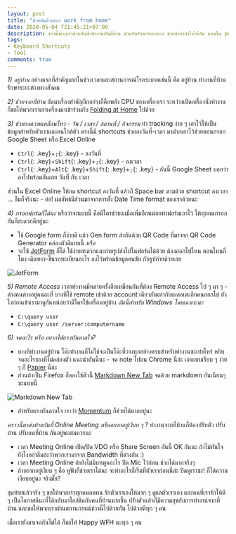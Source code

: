 ```yaml
---
layout: post
title: "ช่วยกันด้วยการ work from home"
date: 2020-05-04 T21:45:21+07:00
description: ช่วงนี้พวกเราช่วยกันนั่งทำงานกันที่บ้าน ช่วยกันรักษาระยะห่าง ช่วยส่งกำลังใจให้กัน แถมใน post นี้เรายังมีตัวช่วยมาฝากกันด้วย
tags:
- Keyboard Shortcuts
- Tool
comments: true
---
```

*1) อยู่บ้าน*
อย่างแรกที่สำคัญมากในช่วงเวลาและสถานการณ์โรคระบาดเช่นนี้ คือ อยู่บ้าน ทำงานที่บ้าน รักษาระยะห่างทางสังคม

*2) ช่วยจากที่บ้าน*
ถัดมาเรื่องสำคัญอีกอย่างก็คือพลัง CPU ของเครื่องเรา ระหว่างเปิดเครื่องนั่งทำงาน ก็ขอให้พวกเราเอาเครื่องมาเข้าร่วมกับ [Folding at Home](https://foldingathome.org/) ไปด้วย

*3) ช่วยลงความเคลื่อนไหว - วัน / เวลา / สถานที่ / กิจกรรม*
ทำ tracking ง่าย ๆ เอาไว้ให้เป็นข้อมูลสำหรับตัวเราและคนใกล้ตัว ตรงนี้มี shortcuts ช่วยลงวันที่-เวลา มาฝากเอาไว้ช่วยตอนกรอก Google Sheet หรือ Excel Online
- `Ctrl`{: .key}+`;`{: .key} - ลงวันที่
- `Ctrl`{: .key}+`Shift`{: .key}+`;`{: .key} - ลงเวลา
- `Ctrl`{: .key}+`Alt`{: .key}+`Shift`{: .key}+`;`{: .key} - อันนี้ Google Sheet บอกว่าลงไปพร้อมกันเลย วันที่ กับ เวลา

ส่วนใน Excel Online ให้กด shortcut ลงวันที่ แล้วก็ Space bar ตามด้วย shortcut ลงเวลา ... อืมก็จริงนะ - อ๋อ! ผลลัพธ์มีส่วนมาจากการตั้ง Date Time format ของเราด้วยนะ

*4) กรอกฟอร์มก็ได้นะ*
หรือว่าจะแบบนี้ คือมีใครช่วยลงมือเพิ่มอีกหน่อยทำฟอร์มเอาไว้ ให้ทุกคนกรอกกันก็สะดวกดีอยู่นะ
- ใช้ Google form ก็ง่ายดี แล้ว Gen form ส่งกันด้วย QR Code ที่มาจาก QR Code Generator คล่องตัวดีแบบนี้ *หรือ*
- จะใช้ [JotForm](https://www.jotform.com/) ก็ได้ ใช้ง่ายสะดวกและถ่ายรูปส่งไปในฟอร์มได้ด้วย ต้องออกไปไหน ตอนไหนกี่โมง เดินทาง-ขึ้นรถทะเบียนอะไร ลงไว้พร้อมข้อมูลคนขับ กับรูปถ่ายด้วยเลย

![JotForm](https://res.cloudinary.com/sdees-reallife/image/upload/v1588402544/Screenshot_from_2020-05-02_13.54.59.png)

*5) Remote Access*
เวลาทำงานมีหลายครั้งอีกเหมือนกันที่ต้อง Remote Access ไป ๆ มา ๆ - ต่างคนต่างอยู่คนละที่ บางทีใช้ remote เข้าด้วย account เดียวกันเท่ากับเผลอเตะอีกคนออกไป ยังไงก่อนเข้าเรามาดูกันหน่อยว่ามีใครใช้เครื่องอยู่บ้าง *อันนี้สำหรับ Windows โดยเฉพาะนะ*
- `C:\query user`
- `C:\query user /server:computername`

*6) จดอะไร หรือ อยากได้แรงบันดาลใจ?*
- บางทีทำงานอยู่บ้าน โต๊ะทำงานก็ไม่ใช่จะเป็นโต๊ะที่วางทุกอย่างครบสำหรับทำงานซะเท่าไหร่ หยิบจดอะไรบางทีไม่คล่องตัว แนะนำอันนี้นะ - จด note ไปบน Chrome นี่ล่ะ เอาแบบเรียบ ๆ ง่าย ๆ ก็ [Papier](https://chrome.google.com/webstore/detail/papier/hhjeaokafplhjoogdemakihhdhffacia) นี่ล่ะ
- ส่วนถ้าเป็น Firefox ก็ลองใช้ตัวนี้ [Markdown New Tab](https://addons.mozilla.org/en-US/firefox/addon/markdown-new-tab/) จดด้วย markdown กันเนียนๆ ซะแบบนี้

![Markdown New Tab](https://res.cloudinary.com/sdees-reallife/image/upload/v1588603649/Screenshot_from_2020-05-04_21.47.01.png)

- สำหรับแรงบันดาลใจ เราว่า [Momentum](https://momentumdash.com/) ก็ช่วยได้มากอยู่นะ

*คราวนี้มาส่งท้ายกันที่ Online Meeting หรืออยากอยู่เงียบ ๆ ?*
ทำงานจากที่บ้านก็ต้องปรับตัว ปรับบ้าน ปรับคนที่บ้าน กันอยู่พอสมควรนะ
- เวลา Meeting Online เปิด/ปิด VDO หรือ Share Screen อันนี้ OK กันนะ ถ้าไม่ทันใจยังไงอย่าลืมล่ะว่าพวกเรามาจาก Bandwidth ที่ต่างกัน :)
- เวลา Meeting Online ถ้ายังไม่มีบทพูดอะไร ปิด Mic ไว้ก่อน ช่วยได้มากจริงๆ
- ถ้าอยากอยู่เงียบ ๆ คือ หูฟังก็ช่วยเราได้นะ จะทำอะไรก็เริ่มที่ตัวเราก่อนนี่ล่ะ ปิดหูเราซะ! ก็ได้ความเงียบอยู่นะ จริงมั๊ย?

สุดท้ายแล้วจริง ๆ ขอให้พวกเราทุกคนอดทน รักตัวเราเองให้มาก ๆ ดูแลตัวเราเอง และคนที่เรารักให้ดี ๆ เป็นโอกาสดีนะที่ได้กลับมาใกล้ชิดกับคนที่บ้านมากขึ้น ปรับตัวแล้วก็มีความสุขกับการทำงานจากที่บ้าน และขอให้พวกเราผ่านสถานการณ์ช่วงนี้ไปด้วยกัน ไปด้วยดีทุก ๆ คน

เมื่อเรายังมาเจอกันไม่ได้ ก็ขอให้ Happy WFH นะทุก ๆ คน
